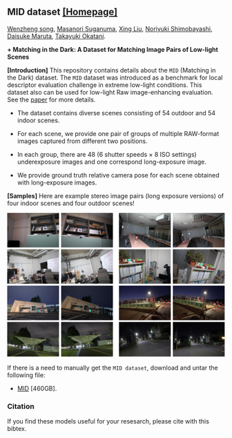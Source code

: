 <!--<h3><b>Matching in the Dark</b></h3>-->
## <b>MID dataset</b> [[Homepage]](https://wenzhengchina.github.io/projects/mid/) <br>
[Wenzheng song](https://Wenzhengchina.github.io/), [Masanori Suganuma](), [Xing Liu](), [Noriyuki Shimobayashi](), [Daisuke Maruta](), [Takayuki Okatani]().

**+ Matching in the Dark: A Dataset for Matching Image Pairs of Low-light Scenes**

**[Introduction]** This repository contains details about the `MID` (Matching in the Dark) dataset. The `MID` dataset was introduced as a benchmark for local descriptor
evaluation challenge in extreme low-light conditions. This dataset also can be used for low-light Raw image-enhancing evaluation. See the [paper]() for more details.

* The dataset contains diverse scenes consisting of 54 outdoor and 54 indoor scenes.

* For each scene, we provide one pair of groups of multiple RAW-format images captured from different two positions.

* In each group, there are 48 (6 shutter speeds × 8 ISO settings) underexposure images and one correspond long-exposure image.

* We provide ground truth relative camera pose for each scene obtained with long-exposure images.

**[Samples]** Here are example stereo image pairs (long exposure versions) of four indoor scenes and four outdoor scenes!

![Teaser Image](./images/samples.png)

If there is a need to manually get the `MID dataset`, download
and untar the following file:

* [MID](https://drive.google.com/drive/folders/1_K-gnCcbyVIa8zzTVC8EGsCZRi8V2hGQ?usp=sharing) [460GB].
### Citation ###

If you find these models useful for your resesarch, please cite with this bibtex.

```

```

